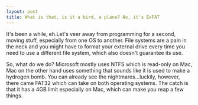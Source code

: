```yaml
---
layout: post
title: What is that, is it a bird, a plane? No, it's ExFAT
---
```


It's been a while, eh.Let's veer away from programming for a second, moving stuff, especially from one OS to another. File systems are a pain in the neck and you might have to format your external drive every time you need to use a different file system, which also doesn't guarantee its use.

So, what do we do? Microsoft mostly uses NTFS which is read-only on Mac, Mac on the other hand uses something that sounds like it is used to make a hydrogen bomb. You can already see the nightmares...luckily, however, there came FAT32 which can take on both operating systems. The catch is that it has a 4GB limit especially on Mac, which can make you reap a few things.

